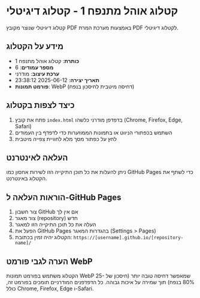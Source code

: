 # קטלוג אוהל מתנפח 1 - קטלוג דיגיטלי

קטלוג דיגיטלי שנוצר מקובץ PDF באמצעות מערכת המרת PDF לקטלוג דיגיטלי.

## מידע על הקטלוג
- **כותרת**: קטלוג אוהל מתנפח 1
- **מספר עמודים**: 6
- **ערכת עיצוב**: מודרני
- **תאריך יצירה**: 2025-06-12 23:38:12
- **פורמט תמונות**: WebP (דחיסה מיטבית לחיסכון בנפח)

## כיצד לצפות בקטלוג
1. פתח את קובץ `index.html` בדפדפן מודרני כלשהו (Chrome, Firefox, Edge, Safari)
2. השתמש בכפתורי הניווט או בתמונות הממוזערות כדי לדפדף בין העמודים
3. לחץ על כפתור מסך מלא לחוויית צפייה מיטבית

## העלאה לאינטרנט
ניתן להעלות את כל תוכן התיקייה הזו לשירות אחסון כמו GitHub Pages כדי לשתף את הקטלוג באינטרנט.

## הוראות העלאה ל-GitHub Pages
1. צור חשבון GitHub אם אין לך
2. צור מאגר (repository) חדש
3. העלה את כל תוכן התיקייה הזו למאגר
4. הפעל את GitHub Pages בהגדרות המאגר (Settings > Pages)
5. הקטלוג יהיה זמין בכתובת: `https://[username].github.io/[repository-name]/`

## הערה לגבי פורמט WebP
הקטלוג משתמש בפורמט תמונות WebP שמאפשר דחיסה טובה יותר (חיסכון של 25-80% בנפח) תוך שמירה על איכות גבוהה.
כל הדפדפנים המודרניים תומכים בפורמט זה, כולל Chrome, Firefox, Edge ו-Safari.
